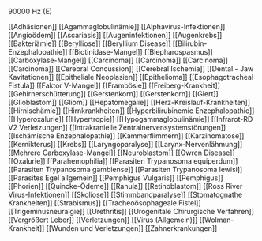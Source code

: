 90000 Hz (E)

[[Adhäsionen]]
[[Agammaglobulinämie]]
[[Alphavirus-Infektionen]]
[[Angioödem]]
[[Ascariasis]]
[[Augeninfektionen]]
[[Augenkrebs]]
[[Bakteriämie]]
[[Berylliose]]
[[Beryllium Disease]]
[[Bilirubin-Enzephalopathie]]
[[Biotinidase-Mangel]]
[[Blepharospasmus]]
[[Carboxylase-Mangel]]
[[Carcinoma]]
[[Carcinoma]]
[[Carcinoma]]
[[Carcinoma]]
[[Cerebral Concussion]]
[[Cerebral Ischemia]]
[[Dental - Jaw Kavitationen]]
[[Epitheliale Neoplasien]]
[[Epithelioma]]
[[Esophagotracheal Fistula]]
[[Faktor V-Mangel]]
[[Frambösie]]
[[Freiberg-Krankheit]]
[[Gehirnerschütterung]]
[[Gerstenkorn]]
[[Gerstenkorn]]
[[Giert]]
[[Glioblastom]]
[[Gliom]]
[[Hepatomegalie]]
[[Herz-Kreislauf-Krankheiten]]
[[Hirnischämie]]
[[Hirnkrankheiten]]
[[Hyperbilirubinemic Enzephalopathie]]
[[Hyperoxalurie]]
[[Hypertropie]]
[[Hypogammaglobulinämie]]
[[Infrarot-RD V2 Verletzungen]]
[[Intrakranielle Zentralnervensystemstörungen]]
[[Ischämische Enzephalopathie]]
[[Kammerflimmern]]
[[Karzinomatose]]
[[Kernikterus]]
[[Krebs]]
[[Laryngoparalyse]]
[[Larynx-Nervenlähmung]]
[[Mehrere Carboxylase-Mangel]]
[[Neuroblastom]]
[[Owren Disease]]
[[Oxalurie]]
[[Parahemophilia]]
[[Parasiten Trypanosoma equiperdum]]
[[Parasiten Trypanosoma gambiense]]
[[Parasiten Trypanosoma lewisi]]
[[Parasites Egel allgemein]]
[[Pemphigus Vulgaris]]
[[Pemphigus]]
[[Phorien]]
[[Quincke-Ödeme]]
[[Ranula]]
[[Retinoblastom]]
[[Ross River Virus-Infektionen]]
[[Skoliose]]
[[Stimmbandparalyse]]
[[Stomatognathe Krankheiten]]
[[Strabismus]]
[[Tracheoösophageale Fistel]]
[[Trigeminusneuralgie]]
[[Urethritis]]
[[Urogenitale Chirurgische Verfahren]]
[[Vergrößert Leber]]
[[Verletzungen]]
[[Virus (Allgemein)]]
[[Wolman-Krankheit]]
[[Wunden und Verletzungen]]
[[Zahnerkrankungen]]